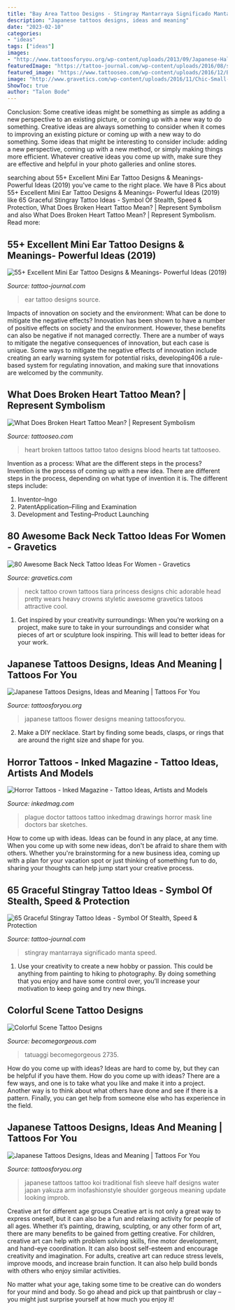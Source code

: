 ```yaml
---
title: "Bay Area Tattoo Designs - Stingray Mantarraya Significado Manta Speed"
description: "Japanese tattoos designs, ideas and meaning"
date: "2023-02-10"
categories:
- "ideas"
tags: ["ideas"]
images:
- "http://www.tattoosforyou.org/wp-content/uploads/2013/09/Japanese-Half-Sleeve-Tattoos.jpg"
featuredImage: "https://tattoo-journal.com/wp-content/uploads/2016/08/stingray-tattoo35.jpg"
featured_image: "https://www.tattooseo.com/wp-content/uploads/2016/12/Broken-Heart-Tattoos-16.jpg"
image: "http://www.gravetics.com/wp-content/uploads/2016/11/Chic-Small-Crown-Back-Of-Neck-Tattoo.jpg"
ShowToc: true
author: "Talon Bode"
---
```



Conclusion: Some creative ideas might be something as simple as adding a new perspective to an existing picture, or coming up with a new way to do something.
Creative ideas are always something to consider when it comes to improving an existing picture or coming up with a new way to do something. Some ideas that might be interesting to consider include: adding a new perspective, coming up with a new method, or simply making things more efficient. Whatever creative ideas you come up with, make sure they are effective and helpful in your photo galleries and online stores.

	

		
searching about 55+ Excellent Mini Ear Tattoo Designs &amp; Meanings- Powerful Ideas (2019) you've came to the right place. We have 8 Pics about 55+ Excellent Mini Ear Tattoo Designs &amp; Meanings- Powerful Ideas (2019) like 65 Graceful Stingray Tattoo Ideas - Symbol Of Stealth, Speed &amp; Protection, What Does Broken Heart Tattoo Mean? | Represent Symbolism and also What Does Broken Heart Tattoo Mean? | Represent Symbolism. Read more:
		
    
## 55+ Excellent Mini Ear Tattoo Designs &amp; Meanings- Powerful Ideas (2019)

<img loading=lazy src="https://tattoo-journal.com/wp-content/uploads/2016/12/Ear-Tattoo-44-650x650.jpg" onerror="this.onerror=null;this.src='https://tse3.mm.bing.net/th?id=OIP.pR-9cef4ESN44wTf20noogHaHa&amp;pid=15.1';" alt="55+ Excellent Mini Ear Tattoo Designs &amp; Meanings- Powerful Ideas (2019)">

_Source: tattoo-journal.com_

>ear tattoo designs source. 

	

Impacts of innovation on society and the environment: What can be done to mitigate the negative effects?
Innovation has been shown to have a number of positive effects on society and the environment. However, these benefits can also be negative if not managed correctly. There are a number of ways to mitigate the negative consequences of innovation, but each case is unique. Some ways to mitigate the negative effects of innovation include creating an early warning system for potential risks, developing406
a rule-based system for regulating innovation, and making sure that innovations are welcomed by the community.

    
## What Does Broken Heart Tattoo Mean? | Represent Symbolism

<img loading=lazy src="https://www.tattooseo.com/wp-content/uploads/2016/12/Broken-Heart-Tattoos-16.jpg" onerror="this.onerror=null;this.src='https://tse3.mm.bing.net/th?id=OIP.nayz-DynWZ-ThYR6Y0Z9LgAAAA&amp;pid=15.1';" alt="What Does Broken Heart Tattoo Mean? | Represent Symbolism">

_Source: tattooseo.com_

>heart broken tattoos tattoo tatoo designs blood hearts tat tattooseo. 

	

Invention as a process: What are the different steps in the process?
Invention is the process of coming up with a new idea. There are different steps in the process, depending on what type of invention it is. The different steps include: 
1. Inventor–Ingo 
2. PatentApplication–Filing and Examination 
3. Development and Testing–Product Launching 

    
## 80 Awesome Back Neck Tattoo Ideas For Women - Gravetics

<img loading=lazy src="http://www.gravetics.com/wp-content/uploads/2016/11/Chic-Small-Crown-Back-Of-Neck-Tattoo.jpg" onerror="this.onerror=null;this.src='https://tse3.mm.bing.net/th?id=OIP.q-yBFdmmMoP6hlKxhfMbfQHaHa&amp;pid=15.1';" alt="80 Awesome Back Neck Tattoo Ideas For Women - Gravetics">

_Source: gravetics.com_

>neck tattoo crown tattoos tiara princess designs chic adorable head pretty wears heavy crowns styletic awesome gravetics tatoos attractive cool. 

	

1. Get inspired by your creativity surroundings: When you’re working on a project, make sure to take in your surroundings and consider what pieces of art or sculpture look inspiring. This will lead to better ideas for your work.

    
## Japanese Tattoos Designs, Ideas And Meaning | Tattoos For You

<img loading=lazy src="http://www.tattoosforyou.org/wp-content/uploads/2013/09/Japanese-Flower-Tattoos.jpg" onerror="this.onerror=null;this.src='https://tse2.mm.bing.net/th?id=OIP.eNAZS-nM3IEEGx_ja_qcHgHaQX&amp;pid=15.1';" alt="Japanese Tattoos Designs, Ideas and Meaning | Tattoos For You">

_Source: tattoosforyou.org_

>japanese tattoos flower designs meaning tattoosforyou. 

	

2. Make a DIY necklace. Start by finding some beads, clasps, or rings that are around the right size and shape for you.

    
## Horror Tattoos - Inked Magazine - Tattoo Ideas, Artists And Models

<img loading=lazy src="https://www.inkedmag.com/.image/t_share/MTU5MDMzMDQwNTI2OTExMjU2/plaguedr_feature.jpg" onerror="this.onerror=null;this.src='https://tse3.mm.bing.net/th?id=OIP.V8PtTQXs6kzRfhsHrjpyiwHaHQ&amp;pid=15.1';" alt="Horror Tattoos - Inked Magazine - Tattoo Ideas, Artists and Models">

_Source: inkedmag.com_

>plague doctor tattoos tattoo inkedmag drawings horror mask line doctors bar sketches. 

	

How to come up with ideas.
Ideas can be found in any place, at any time. When you come up with some new ideas, don't be afraid to share them with others. Whether you're brainstorming for a new business idea, coming up with a plan for your vacation spot or just thinking of something fun to do, sharing your thoughts can help jump start your creative process.

    
## 65 Graceful Stingray Tattoo Ideas - Symbol Of Stealth, Speed &amp; Protection

<img loading=lazy src="https://tattoo-journal.com/wp-content/uploads/2016/08/stingray-tattoo35.jpg" onerror="this.onerror=null;this.src='https://tse4.mm.bing.net/th?id=OIP.Ei6ijXHvUC5c_IYn4nNfDgHaHa&amp;pid=15.1';" alt="65 Graceful Stingray Tattoo Ideas - Symbol Of Stealth, Speed &amp; Protection">

_Source: tattoo-journal.com_

>stingray mantarraya significado manta speed. 

	

1. Use your creativity to create a new hobby or passion. This could be anything from painting to hiking to photography. By doing something that you enjoy and have some control over, you’ll increase your motivation to keep going and try new things.

    
## Colorful Scene Tattoo Designs

<img loading=lazy src="https://static.becomegorgeous.com/img/arts/2010/Sep/13/2735/cupcake11_tattoo.jpg" onerror="this.onerror=null;this.src='https://tse1.mm.bing.net/th?id=OIP.zfD-SUUIt8sHkIaAOLj3HgAAAA&amp;pid=15.1';" alt="Colorful Scene Tattoo Designs">

_Source: becomegorgeous.com_

>tatuaggi becomegorgeous 2735. 

	

How do you come up with ideas?
Ideas are hard to come by, but they can be helpful if you have them. How do you come up with ideas? There are a few ways, and one is to take what you like and make it into a project. Another way is to think about what others have done and see if there is a pattern. Finally, you can get help from someone else who has experience in the field.

    
## Japanese Tattoos Designs, Ideas And Meaning | Tattoos For You

<img loading=lazy src="http://www.tattoosforyou.org/wp-content/uploads/2013/09/Japanese-Half-Sleeve-Tattoos.jpg" onerror="this.onerror=null;this.src='https://tse3.mm.bing.net/th?id=OIP.TYW5XVCpoxdlYwLwWnXxlAHaLK&amp;pid=15.1';" alt="Japanese Tattoos Designs, Ideas and Meaning | Tattoos For You">

_Source: tattoosforyou.org_

>japanese tattoos tattoo koi traditional fish sleeve half designs water japan yakuza arm inofashionstyle shoulder gorgeous meaning update looking improb. 

	

Creative art for different age groups
Creative art is not only a great way to express oneself, but it can also be a fun and relaxing activity for people of all ages. Whether it’s painting, drawing, sculpting, or any other form of art, there are many benefits to be gained from getting creative.
For children, creative art can help with problem solving skills, fine motor development, and hand-eye coordination. It can also boost self-esteem and encourage creativity and imagination. For adults, creative art can reduce stress levels, improve moods, and increase brain function. It can also help build bonds with others who enjoy similar activities.

No matter what your age, taking some time to be creative can do wonders for your mind and body. So go ahead and pick up that paintbrush or clay – you might just surprise yourself at how much you enjoy it!

